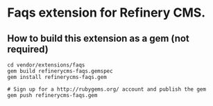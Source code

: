 # Faqs extension for Refinery CMS.

## How to build this extension as a gem (not required)

    cd vendor/extensions/faqs
    gem build refinerycms-faqs.gemspec
    gem install refinerycms-faqs.gem

    # Sign up for a http://rubygems.org/ account and publish the gem
    gem push refinerycms-faqs.gem
